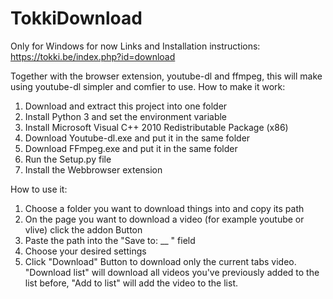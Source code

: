 # TokkiDownload

Only for Windows for now
Links and Installation instructions:
https://tokki.be/index.php?id=download

Together with the browser extension, youtube-dl and ffmpeg, this will make using youtube-dl simpler and comfier to use.
How to make it work:
1. Download and extract this project into one folder
2. Install Python 3 and set the environment variable
3. Install Microsoft Visual C++ 2010 Redistributable Package (x86)
4. Download Youtube-dl.exe and put it in the same folder
5. Download FFmpeg.exe and put it in the same folder
6. Run the Setup.py file
7. Install the Webbrowser extension

How to use it:
1. Choose a folder you want to download things into and copy its path
2. On the page you want to download a video (for example youtube or vlive) click the addon Button
3. Paste the path into the "Save to: __ " field 
4. Choose your desired settings
5. Click "Download" Button to download only the current tabs video. "Download list" will download all videos you've previously added to the list before, "Add to list" will add the video to the list.
